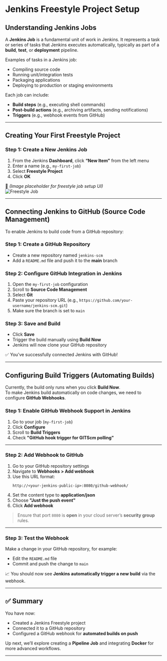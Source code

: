 

# **Jenkins Freestyle Project Setup**

## **Understanding Jenkins Jobs**

A **Jenkins Job** is a fundamental unit of work in Jenkins. It represents a task or series of tasks that Jenkins executes automatically, typically as part of a **build**, **test**, or **deployment** pipeline.

Examples of tasks in a Jenkins job:
- Compiling source code
- Running unit/integration tests
- Packaging applications
- Deploying to production or staging environments

Each job can include:
- **Build steps** (e.g., executing shell commands)
- **Post-build actions** (e.g., archiving artifacts, sending notifications)
- **Triggers** (e.g., webhook events from GitHub)

---

## **Creating Your First Freestyle Project**

### Step 1: Create a New Jenkins Job

1. From the Jenkins **Dashboard**, click **“New Item”** from the left menu  
2. Enter a name (e.g., `my-first-job`)  
3. Select **Freestyle Project**  
4. Click **OK**

📸 *(Image placeholder for freestyle job setup UI)*  
![Freestyle Job](https://darey-io-pbl-projects-images.s3.eu-west-2.amazonaws.com/cicd-with-jenkins/jenkins-freestyle.PNG)

---

## **Connecting Jenkins to GitHub (Source Code Management)**

To enable Jenkins to build code from a GitHub repository:

### Step 1: Create a GitHub Repository

- Create a new repository named `jenkins-scm`
- Add a `README.md` file and push it to the **main** branch

### Step 2: Configure GitHub Integration in Jenkins

1. Open the `my-first-job` configuration  
2. Scroll to **Source Code Management**  
3. Select **Git**  
4. Paste your repository URL (e.g., `https://github.com/your-username/jenkins-scm.git`)  
5. Make sure the branch is set to `main`

### Step 3: Save and Build

- Click **Save**
- Trigger the build manually using **Build Now**
- Jenkins will now clone your GitHub repository

✅ You’ve successfully connected Jenkins with GitHub!

---

## **Configuring Build Triggers (Automating Builds)**

Currently, the build only runs when you click **Build Now**.  
To make Jenkins build automatically on code changes, we need to configure **GitHub Webhooks**.

### Step 1: Enable GitHub Webhook Support in Jenkins

1. Go to your job (`my-first-job`)
2. Click **Configure**
3. Scroll to **Build Triggers**
4. Check **"GitHub hook trigger for GITScm polling"**



---

### Step 2: Add Webhook to GitHub

1. Go to your GitHub repository settings
2. Navigate to **Webhooks > Add webhook**
3. Use this URL format:  
   ```
   http://<your-jenkins-public-ip>:8080/github-webhook/
   ```
4. Set the content type to **application/json**
5. Choose **"Just the push event"**
6. Click **Add webhook**

> Ensure that port `8080` is **open** in your cloud server’s **security group** rules.

---

### Step 3: Test the Webhook

Make a change in your GitHub repository, for example:
- Edit the `README.md` file
- Commit and push the change to `main`

📈 You should now see **Jenkins automatically trigger a new build** via the webhook.

---

## ✅ Summary

You have now:

- Created a Jenkins Freestyle project
- Connected it to a GitHub repository
- Configured a GitHub webhook for **automated builds on push**

Up next, we’ll explore creating a **Pipeline Job** and integrating **Docker** for more advanced workflows.

---
